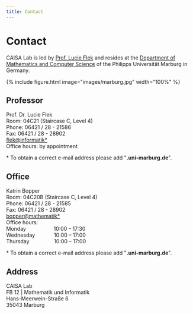 ```yaml
---
title: Contact
---
```


# <i class="fas fa-envelope"></i>Contact

CAISA Lab is led by [Prof. Lucie Flek](https://lucieflek.github.io/) and resides at the 
[Department of Mathematics and Computer Science](https://www.uni-marburg.de/en/fb12) of the Philipps Universität Marburg in Germany.

{% include figure.html image="images/marburg.jpg" width="100%" %}

## Professor

Prof. Dr. Lucie Flek
<br>
Room: 04C21 (Staircase C, Level 4)
<br>
Phone: 06421 / 28 - 21586
<br>
Fax: 06421 / 28 - 28902
<br>
[flek@informatik*](mailto:flek@informatik)
<br>
Office hours: by appointment

&#8291;* To obtain a correct e-mail address please add "**.uni-marburg.de**".

## Office

Katrin Bopper
<br>
Room: 04C20B (Staircase C, Level 4)
<br>
Phone: 06421 / 28 - 21585
<br>
Fax: 06421 / 28 - 28902
<br>
[bopper@mathematik*](mailto:bopper@mathematik)
<br>
Office hours:
<br>
Monday &nbsp; &nbsp; &nbsp; &nbsp; &nbsp; &nbsp; &nbsp; &nbsp; &nbsp; 10:00 – 17:30
<br>
Wednesday &nbsp; &nbsp; &nbsp; &nbsp; &nbsp; &nbsp;	10:00 – 17:00
<br>
Thursday &nbsp; &nbsp; &nbsp; &nbsp; &nbsp; &nbsp; &nbsp; &nbsp; 10:00 – 17:00

&#8291;* To obtain a correct e-mail address please add "**.uni-marburg.de**".

## Address

CAISA Lab
<br>
FB 12 | Mathematik und Informatik
<br>
Hans-Meerwein-Straße 6
<br>
35043 Marburg
